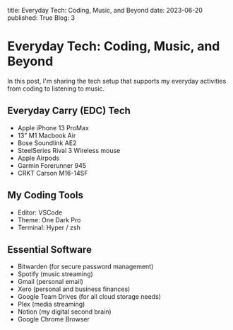 title: Everyday Tech: Coding, Music, and Beyond
date: 2023-06-20
published: True
Blog: 3

# Everyday Tech: Coding, Music, and Beyond

In this post, I'm sharing the tech setup that supports my everyday activities from coding to listening to music.

## Everyday Carry (EDC) Tech

- Apple iPhone 13 ProMax
- 13" M1 Macbook Air
- Bose Soundlink AE2
- SteelSeries Rival 3 Wireless mouse
- Apple Airpods
- Garmin Forerunner 945
- CRKT Carson M16-14SF

## My Coding Tools

- Editor: VSCode
- Theme: One Dark Pro
- Terminal: Hyper / zsh

## Essential Software

- Bitwarden (for secure password management)
- Spotify (music streaming)
- Gmail (personal email)
- Xero (personal and business finances)
- Google Team Drives (for all cloud storage needs)
- Plex (media streaming)
- Notion (my digital second brain)
- Google Chrome Browser
